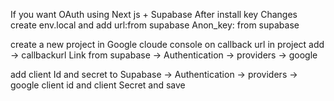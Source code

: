 If you want OAuth using Next js + Supabase
After install 
key Changes 
create env.local and add
url:from supabase
Anon_key: from supabase

create a new project in Google cloude console
on callback url in project add -> callbackurl Link from supabase -> Authentication -> providers -> google

add client Id and secret to Supabase -> Authentication -> providers -> google client id and client Secret
and save 
